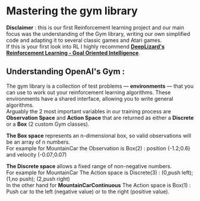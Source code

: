 # Mastering the gym library  
  
**Disclaimer** : this is our first Reinforcement learning project and our main focus was the understanding of the Gym library, writing our own simplified code and adapting it to several classic games and Atari games.  
If this is your first look into RL I highly recommend [**DeepLizard's Reinforcement Learning - Goal Oriented Intelligence**](https://www.youtube.com/watch?v=nyjbcRQ-uQ8&list=PLZbbT5o_s2xoWNVdDudn51XM8lOuZ_Njv).  
## Understanding OpenAI's Gym :  
The gym library is a collection of test problems — **environments** — that you can use to work out your reinforcement learning algorithms. These environments have a shared interface, allowing you to write general algorithms.  
Arguably the 2 most important variables in our training process are **Observation Space** and **Action Space** that are returned as either a **Discrete** or a **Box** (2 custom Gym classes).  
  
**The Box space** represents an n-dimensional box, so valid observations will be an array of n numbers.  
For example for MountainCar the Observation is Box(2) : position (-1.2;0.6) and velocity (-0.07;0.07) 
  
**The Discrete space** allows a fixed range of non-negative numbers.  
For example for MountainCar The Action space is Discrete(3) : (0,push left); (1,no push); (2,push right)  
In the other hand for **MountainCarContinuous** The Action space is Box(1) : Push car to the left (negative value) or to the right (positive value).  
  

